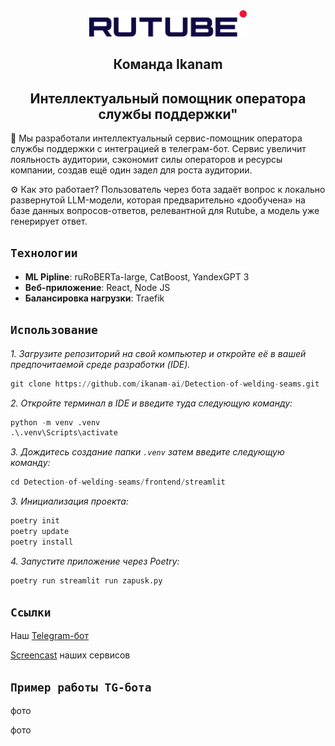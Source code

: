 <div align="center">
    <a href="https://t.me/RutubeFAQ_bot">
        <img src="https://raw.githubusercontent.com/Y1OV/project_lab/refs/heads/main/data/Logo_RUTUBE_dark_color.png" alt="Foo" style="width: 50%; height: auto;">
    </a>
    <H2 align="center">Команда Ikanam</H2> 
    <H2 align="center">Интеллектуальный помощник оператора службы поддержки"</H2> 
</div align="center">

💬 Мы разработали интеллектуальный сервис-помощник оператора службы поддержки с интеграцией в телеграм-бот. Сервис увеличит лояльность аудитории, сэкономит силы операторов и ресурсы компании, создав ещё один задел для роста аудитории.

⚙️ Как это работает? Пользователь через бота задаёт вопрос к локально развернутой LLM-модели, которая предварительно «дообучена» на базе данных вопросов-ответов, релевантной для Rutube, а модель уже генерирует ответ.

## `Технологии`

- **ML Pipline**: ruRoBERTa-large, CatBoost, YandexGPT 3
- **Веб-приложение**: React, Node JS
- **Балансировка нагрузки**: Traefik


## `Использование`

*1. Загрузите репозиторий на свой компьютер и откройте её в вашей предпочитаемой среде разработки (IDE).* 
```python
git clone https://github.com/ikanam-ai/Detection-of-welding-seams.git
```
*2. Откройте терминал в IDE и введите туда следующую команду:* 

```python
python -m venv .venv
.\.venv\Scripts\activate
```
*3. Дождитесь создание папки `.venv` затем введите следующую команду:*

```python
cd Detection-of-welding-seams/frontend/streamlit
```
*3.  Инициализация проекта:*

```python
poetry init
poetry update
poetry install
```
*4. Запустите приложение через Poetry:*

```python
poetry run streamlit run zapusk.py
```

## `Ссылки`

Наш [Telegram-бот](https://t.me/RutubeFAQ_bot)

[Screencast](https://disk.yandex.ru/d/4W-iDxXXSmnaDw) наших сервисов

## `Пример работы TG-бота`

фото 

фото
